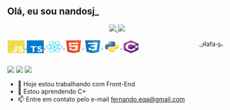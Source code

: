 ## Olá, eu sou nandosj_

<div align="center">
    <a href="https://github.com/nandosj">
    <img height="180em" src="https://github-readme-stats.vercel.app/api?username=nandosj&show_icons=true&theme=dark&include_all_commits=true&count_private=true"/>
    <img height="180em" src="https://github-readme-stats.vercel.app/api/top-langs/?username=nandosj&layout=compact&langs_count=7&theme=dark"/>
</div>
  
<div style="display: inline_block"><br>

  <img align="center" alt="Rafa-Js" height="30" width="40" src="https://raw.githubusercontent.com/devicons/devicon/master/icons/javascript/javascript-plain.svg">
  
  <img align="center" alt="Rafa-Ts" height="30" width="40" src="https://raw.githubusercontent.com/devicons/devicon/master/icons/typescript/typescript-plain.svg">
  
  <img align="center" alt="Rafa-React" height="30" width="40" src="https://raw.githubusercontent.com/devicons/devicon/master/icons/react/react-original.svg">
  
  <img align="center" alt="Rafa-HTML" height="30" width="40" src="https://raw.githubusercontent.com/devicons/devicon/master/icons/html5/html5-original.svg">
  
  <img align="center" alt="Rafa-CSS" height="30" width="40" src="https://raw.githubusercontent.com/devicons/devicon/master/icons/css3/css3-original.svg">
  
  <img align="center" alt="Rafa-Python" height="30" width="40" src="https://raw.githubusercontent.com/devicons/devicon/master/icons/python/python-original.svg">
  
  <img align="center" alt="Rafa-Csharp" height="30" width="40" src="https://raw.githubusercontent.com/devicons/devicon/master/icons/csharp/csharp-original.svg">
  
  <img align="right" alt="Rafa-pic" height="150" style="border-radius:50px;" src="https://lh3.googleusercontent.com/pw/AL9nZEUrwPCxCoxhc5ypXS9iMvZw8_Y2g3KSx56NHZEOEWDC8WskjWmenqo8bBP-WXyENxLPGjtbAWl-nVIlsGu3-QQp7suBOTdSRyGZGXmzqvPw7AGh4xPjMdYOhLFzylfnichgPVGzG-adO6ewAjGmN5raaQ=s500-no?authuser=0">

</div>
  
  ##
 
<div> 

  <a href="https://instagram.com/nandosj_" target="_blank"><img src="https://img.shields.io/badge/-Instagram-%23E4405F?style=for-the-badge&logo=instagram&logoColor=white" target="_blank"></a>
  <a href = "mailto:fernando.eqa@gmail.com"><img src="https://img.shields.io/badge/-Gmail-%23333?style=for-the-badge&logo=gmail&logoColor=white" target="_blank"></a>
  <a href="https://www.linkedin.com/in/fernandoeq" target="_blank"><img src="https://img.shields.io/badge/-LinkedIn-%230077B5?style=for-the-badge&logo=linkedin&logoColor=white" target="_blank"></a> 
 
 
</div>


- 🔭 Hoje estou trabalhando com Front-End
- 🌱 Estou aprendendo C+
- 📫 Entre em contato pelo e-mail fernando.eqa@gmail.com
